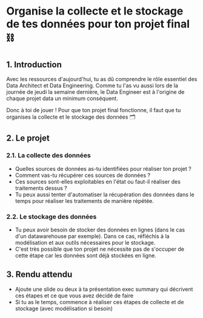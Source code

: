 # Organise la collecte et le stockage de tes données pour ton projet final ⛓

## 1. Introduction
Avec les ressources d'aujourd'hui, tu as dû comprendre le rôle essentiel des Data Architect et Data Engineering. Comme tu l'as vu aussi lors de la journée de jeudi la semaine dernière, le Data Engineer est à l'origine de chaque projet data un minimum conséquent. 

Donc à toi de jouer ! Pour que ton projet final fonctionne, il faut que tu organises la collecte et le stockage des données 🗂

## 2. Le projet

### 2.1. La collecte des données
- Quelles sources de données as-tu identifiées pour réaliser ton projet ?
- Comment vas-tu récupérer ces sources de données ? 
- Ces sources sont-elles exploitables en l'état ou faut-il réaliser des traitements dessus ? 
- Tu peux aussi tenter d'automatiser la récupération des données dans le temps pour réaliser les traitements de manière répétée.

### 2.2. Le stockage des données
- Tu peux avoir besoin de stocker des données en lignes (dans le cas d'un datawarehouse par exemple). Dans ce cas, réfléchis à la modélisation et aux outils nécessaires pour le stockage.
- C'est très possible que ton projet ne nécessite pas de s'occuper de cette étape car les données sont déjà stockées en ligne.

## 3. Rendu attendu
- Ajoute une slide ou deux à ta présentation exec summary qui décrivent ces étapes et ce que vous avez décidé de faire
- Si tu as le temps, commence à réaliser ces étapes de collecte et de stockage (avec modélisation si besoin)
